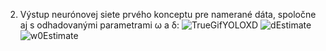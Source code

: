 2. Výstup neurónovej siete prvého konceptu pre namerané dáta, spoločne aj s odhadovanými parametrami ω a δ:
![TrueGifYOLOXD](https://user-images.githubusercontent.com/87126069/171730578-4842f84e-ff57-4fdb-8908-62ce55089d2a.gif) 
![dEstimate](https://user-images.githubusercontent.com/87126069/171730626-097dfd1c-8d91-4e11-899c-37fa0b49b2e9.gif) ![w0Estimate](https://user-images.githubusercontent.com/87126069/171730649-f25744be-d7e0-4566-8557-b64b902205ae.gif)
